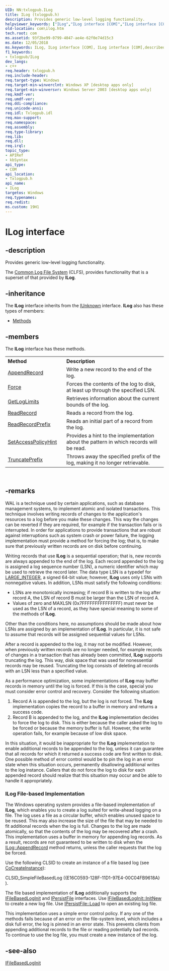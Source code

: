 ```yaml
---
UID: NN:txlogpub.ILog
title: ILog (txlogpub.h)
description: Provides generic low-level logging functionality.helpviewer_keywords: ["ILog","ILog interface [COM]","ILog interface [COM]","described","_com_ilog","com.ilog","txlogpub/ILog"]
old-location: com\ilog.htm
tech.root: com
ms.assetid: 93f2be99-0799-4047-ae4e-62f0e74d15c3
ms.date: 12/05/2018
ms.keywords: ILog, ILog interface [COM], ILog interface [COM],described, _com_ilog, com.ilog, txlogpub/ILog
f1_keywords:
- txlogpub/ILog
dev_langs:
- c++
req.header: txlogpub.h
req.include-header: 
req.target-type: Windows
req.target-min-winverclnt: Windows XP [desktop apps only]
req.target-min-winversvr: Windows Server 2003 [desktop apps only]
req.kmdf-ver: 
req.umdf-ver: 
req.ddi-compliance: 
req.unicode-ansi: 
req.idl: Txlogpub.idl
req.max-support: 
req.namespace: 
req.assembly: 
req.type-library: 
req.lib: 
req.dll: 
req.irql: 
topic_type:
- APIRef
- kbSyntax
api_type:
- COM
api_location:
- Txlogpub.h
api_name:
- ILog
targetos: Windows
req.typenames: 
req.redist: 
ms.custom: 19H1
---
```


# ILog interface


## -description


Provides generic low-level logging functionality.


The <a href="https://docs.microsoft.com/previous-versions/windows/desktop/clfs/common-log-file-system-portal">Common Log File System</a> (CLFS), provides functionality that is a superset of that provided by <b>ILog</b>.


## -inheritance

The <b xmlns:loc="http://microsoft.com/wdcml/l10n">ILog</b> interface inherits from the <a href="https://docs.microsoft.com/windows/desktop/api/unknwn/nn-unknwn-iunknown">IUnknown</a> interface. <b>ILog</b> also has these types of members:
<ul>
<li><a href="https://docs.microsoft.com/">Methods</a></li>
</ul>

## -members

The <b>ILog</b> interface has these methods.
<table class="members" id="memberListMethods">
<tr>
<th align="left" width="37%">Method</th>
<th align="left" width="63%">Description</th>
</tr>
<tr data="declared;">
<td align="left" width="37%">
<a href="https://docs.microsoft.com/windows/desktop/api/txlogpub/nf-txlogpub-ilog-appendrecord">AppendRecord</a>
</td>
<td align="left" width="63%">
Write a new record to the end of the log.

</td>
</tr>
<tr data="declared;">
<td align="left" width="37%">
<a href="https://docs.microsoft.com/windows/desktop/api/txlogpub/nf-txlogpub-ilog-force">Force</a>
</td>
<td align="left" width="63%">
Forces the contents of the log to disk, at least up through the specified LSN.

</td>
</tr>
<tr data="declared;">
<td align="left" width="37%">
<a href="https://docs.microsoft.com/windows/desktop/api/txlogpub/nf-txlogpub-ilog-getloglimits">GetLogLimits</a>
</td>
<td align="left" width="63%">
Retrieves information about the current bounds of the log.

</td>
</tr>
<tr data="declared;">
<td align="left" width="37%">
<a href="https://docs.microsoft.com/windows/desktop/api/txlogpub/nf-txlogpub-ilog-readrecord">ReadRecord</a>
</td>
<td align="left" width="63%">
Reads a record from the log.

</td>
</tr>
<tr data="declared;">
<td align="left" width="37%">
<a href="https://docs.microsoft.com/windows/desktop/api/txlogpub/nf-txlogpub-ilog-readrecordprefix">ReadRecordPrefix</a>
</td>
<td align="left" width="63%">
Reads an initial part of a record from the log.

</td>
</tr>
<tr data="declared;">
<td align="left" width="37%">
<a href="https://docs.microsoft.com/windows/desktop/api/txlogpub/nf-txlogpub-ilog-setaccesspolicyhint">SetAccessPolicyHint</a>
</td>
<td align="left" width="63%">
Provides a hint to the implementation about the pattern in which records will be read.

</td>
</tr>
<tr data="declared;">
<td align="left" width="37%">
<a href="https://docs.microsoft.com/windows/desktop/api/txlogpub/nf-txlogpub-ilog-truncateprefix">TruncatePrefix</a>
</td>
<td align="left" width="63%">
Throws away the specified prefix of the log, making it no longer retrievable.

</td>
</tr>
</table> 


## -remarks



WAL is a technique used by certain applications, such as database management systems, to implement atomic and isolated transactions. This technique involves writing records of changes to the application's resources to a log before you make these changes. This way the changes can be reverted if they are required, for example if the transaction fails or is interrupted. In order for applications to provide transactions that are robust against interruptions such as system crash or power failure, the logging implementation must provide a method for forcing the log; that is, to make sure that previously written records are on disk before continuing.



Writing records that use <b>ILog</b> is a sequential operation; that is, new records are always appended to the end of the log. Each record appended to the log is assigned a log sequence number (LSN), a numeric identifier which may be used to retrieve the record later. The data type LSN is a typedef for <a href="https://docs.microsoft.com/windows/win32/api/winnt/ns-winnt-large_integer~r1">LARGE_INTEGER</a>, a signed 64-bit value; however, <b>ILog</b> uses only LSNs with nonnegative values. In addition, LSNs must satisfy the following conditions:



<ul>
<li>LSNs are monotonically increasing; if record B is written to the log after record A, the LSN of record B must be larger than the LSN of record A.
</li>
<li>Values of zero and MAXLSN (0x7FFFFFFFFFFFFFFF) must never be used as the LSN of a record, as they have special meaning to some of the methods of <b>ILog</b>.
</li>
</ul>
Other than the conditions here, no assumptions should be made about how LSNs are assigned by an implementation of <b>ILog</b>. In particular, it is not safe to assume that records will be assigned sequential values for LSNs.



After a record is appended to the log, it may not be modified. However, when previously written records are no longer needed, for example records of changes in a transaction that has already been committed, <b>ILog</b> supports truncating the log. This way, disk space that was used for nonessential records may be reused. Truncating the log consists of deleting all records with an LSN less than a specified value.



As a performance optimization, some implementations of <b>ILog</b> may buffer records in memory until the log is forced. If this is the case, special you must consider error control and recovery. Consider the following situation:

<ol>
<li>Record A is appended to the log, but the log is not forced. The <b>ILog</b> implementation copies the record to a buffer in memory and returns a success code.</li>
<li>Record B is appended to the log, and the <b>ILog</b> implementation decides to force the log to disk. This is either because the caller asked the log to be forced or because the memory buffer is full. However, the write operation fails, for example because of low disk space.</li>
</ol>
In this situation, it would be inappropriate for the <b>ILog</b> implementation to enable additional records to be appended to the log, unless it can guarantee that all records for which it returned a success code are first written to disk. One possible method of error control would be to pin the log in an error state when this situation occurs, permanently disallowing additional writes to the log instance. Callers that do not force the log to disk for each appended record should realize that this situation may occur and be able to handle it appropriately.

<h3><a id="ILog_File-based_Implementation"></a><a id="ilog_file-based_implementation"></a><a id="ILOG_FILE-BASED_IMPLEMENTATION"></a>ILog File-based Implementation</h3>
The Windows operating system provides a file-based implementation of <b>ILog</b>, which enables you to create a log suited for write-ahead logging on a file. The log uses a file as a circular buffer, which enables unused space to be reused. This may also increase the size of the file that may be needed to fit additional records when the log is full. Changes to the log are made atomically, so that the contents of the log may be recovered after a crash. This implementation uses a buffer in memory for appending log records. As a result, records are not guaranteed to be written to disk when the <a href="https://docs.microsoft.com/windows/desktop/api/txlogpub/nf-txlogpub-ilog-appendrecord">ILog::AppendRecord</a> method returns, unless the caller requests that the log be forced.

Use the following CLSID to create an instance of a file based log (see <a href="https://docs.microsoft.com/windows/desktop/api/combaseapi/nf-combaseapi-cocreateinstance">CoCreateInstance</a>):

CLSID_SimpleFileBasedLog
({E16C0593-128F-11D1-97E4-00C04FB9618A}
).

The file based implementation of <b>ILog</b> additionally supports the <a href="https://docs.microsoft.com/windows/desktop/api/txlogpub/nn-txlogpub-ifilebasedloginit">IFileBasedLogInit</a> and <a href="https://docs.microsoft.com/windows/desktop/api/objidl/nn-objidl-ipersistfile">IPersistFile</a> interfaces. Use <a href="https://docs.microsoft.com/windows/desktop/api/txlogpub/nf-txlogpub-ifilebasedloginit-initnew">IFileBasedLogInit::InitNew</a> to create a new log file. Use <a href="https://docs.microsoft.com/windows/desktop/api/objidl/nf-objidl-ipersistfile-load">IPersistFile::Load</a> to open an existing log file.

This implementation uses a simple error control policy. If any one of the methods fails because of an error on the file-system level, which includes a disk full error, the log is pinned in an error state. This prevents clients from appending additional records to the file or reading potentially bad records. To continue to use the log file, you must create a new instance of the log.




## -see-also




<a href="https://docs.microsoft.com/windows/desktop/api/txlogpub/nn-txlogpub-ifilebasedloginit">IFileBasedLogInit</a>
 

 

